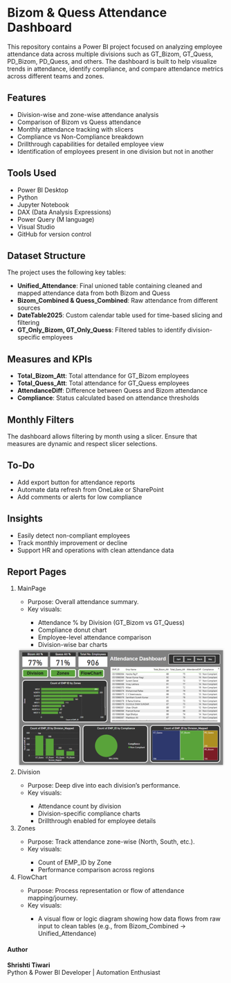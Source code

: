 <H1>Bizom & Quess Attendance Dashboard</H1>

<p>This repository contains a Power BI project focused on analyzing employee attendance data across multiple divisions such as GT_Bizom, GT_Quess, PD_Bizom, PD_Quess, and others. The dashboard is built to help visualize trends in attendance, identify compliance, and compare attendance metrics across different teams and zones.</p>

<H2>Features</H2>

<ul>
<li>Division-wise and zone-wise attendance analysis</li>
<li>Comparison of Bizom vs Quess attendance</li>
<li>Monthly attendance tracking with slicers</li>
<li>Compliance vs Non-Compliance breakdown</li>
<li>Drillthrough capabilities for detailed employee view</li>
<li>Identification of employees present in one division but not in another</li>
</ul>

<H2>Tools Used</H2>

<ul>
<li>Power BI Desktop</li>
<li>Python</li>
<li>Jupyter Notebook</li>
<li>DAX (Data Analysis Expressions)</li>
<li>Power Query (M language)</li>
<li>Visual Studio</li>
<li>GitHub for version control</li></ul>

<H2>Dataset Structure</H2>

<p>The project uses the following key tables:</p>

<ul>
<li><b>Unified_Attendance</b>: Final unioned table containing cleaned and mapped attendance data from both Bizom and Quess</li>
<li><b>Bizom_Combined & Quess_Combined</b>: Raw attendance from different sources</li>
<li><b>DateTable2025</b>: Custom calendar table used for time-based slicing and filtering</li>
<li><b>GT_Only_Bizom, GT_Only_Quess</b>: Filtered tables to identify division-specific employees</li></ul>

<H2>Measures and KPIs</H2>

<ul>
<li><b>Total_Bizom_Att</b>: Total attendance for GT_Bizom employees</li>
<li><b>Total_Quess_Att</b>: Total attendance for GT_Quess employees</li>
<li><b>AttendanceDiff</b>: Difference between Quess and Bizom attendance</li>
<li><b>Compliance</b>: Status calculated based on attendance thresholds</li></ul>

<H2>Monthly Filters</H2>

<p>The dashboard allows filtering by month using a slicer. Ensure that measures are dynamic and respect slicer selections.</p>

<h2>To-Do</h2>

<ul>
<li>Add export button for attendance reports</li>
<li>Automate data refresh from OneLake or SharePoint</li>
<li>Add comments or alerts for low compliance</li>
</ul>

<h2>Insights</h2>

<ul>
<li>Easily detect non-compliant employees</li>
<li>Track monthly improvement or decline</li>
<li>Support HR and operations with clean attendance data</li></ul>

<h2>Report Pages</h2>

<ol>
<li>MainPage</li>

<ul>
<li>Purpose: Overall attendance summary.</li>
<li>Key visuals:</li>

<ul>
<li>Attendance % by Division (GT_Bizom vs GT_Quess)</li>
<li>Compliance donut chart</li>
<li>Employee-level attendance comparison</li>
<li>Division-wise bar charts</li>
</ul>
</ul>

<img src="images/page1.png">

<li>Division</li>

<ul>
<li>Purpose: Deep dive into each division’s performance.</li>
<li>Key visuals:</li>

<ul>
<li>Attendance count by division</li>
<li>Division-specific compliance charts</li>
<li>Drillthrough enabled for employee details</li>
</ul>
</ul>

<li>Zones</li>

<ul>
<li>Purpose: Track attendance zone-wise (North, South, etc.).</li>
<li>Key visuals:</li>
<ul>
<li>Count of EMP_ID by Zone</li>
<li>Performance comparison across regions</li>
</ul>
</ul>

<li>FlowChart</li>

<ul>
<li>Purpose: Process representation or flow of attendance mapping/journey.</li>
<li>Key visuals:</li>
<ul>
<li>A visual flow or logic diagram showing how data flows from raw input to clean tables (e.g., from Bizom_Combined → Unified_Attendance)</li>
</ul>
</ul>
</ol>

<h4>Author</h4>

**Shrishti Tiwari**  
Python & Power BI Developer | Automation Enthusiast